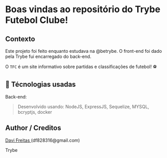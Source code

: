 # Boas vindas ao repositório do Trybe Futebol Clube!

## Contexto
Este projeto foi feito enquanto estudava na @betrybe. O front-end foi dado pela Trybe fui encarregado do back-end.

O `TFC` é um site informativo sobre partidas e classificações de futebol! ⚽️

## :wrench: Técnologias usadas

Back-end:
  > Desenvolvido usando: NodeJS, ExpressJS, Sequelize, MYSQL, bcryptjs, docker
## Author / Creditos
<p><a href="https://github.com/datavinny">Davi Freitas </a>(df828316@gmail.com)</p>
<p>Trybe</p>
